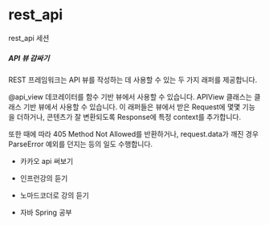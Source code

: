 # rest_api
rest_api 세션 


<h5>API 뷰 감싸기</h5>
REST 프레임워크는 API 뷰를 작성하는 데 사용할 수 있는 두 가지 래퍼를 제공합니다.

@api_view 데코레이터를 함수 기반 뷰에서 사용할 수 있습니다.
APIView 클래스는 클래스 기반 뷰에서 사용할 수 있습니다.
이 래퍼들은 뷰에서 받은 Request에 몇몇 기능을 더하거나, 콘텐츠가 잘 변환되도록 Response에 특정 context를 추가합니다.

또한 때에 따라 405 Method Not Allowed를 반환하거나, request.data가 깨진 경우 ParseError 예외를 던지는 등의 일도 수행합니다.



- 카카오 api 써보기

- 인프런강의 듣기 
- 노마드코더로 강의 듣기
- 자바 Spring 공부
